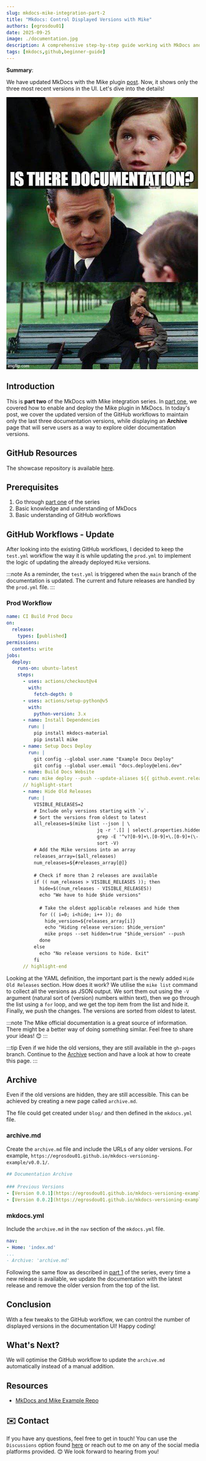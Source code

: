 ```yaml
---
slug: mkdocs-mike-integration-part-2
title: "Mkdocs: Control Displayed Versions with Mike"
authors: [egrosdou01]
date: 2025-09-25
image: ./documentation.jpg
description: A comprehensive step-by-step guide working with MkDocs and the Mike plugin. Today we demonstrate how to control the visible documentation versions in the UI.
tags: [mkdocs,github,beginner-guide]
---
```


**Summary**:

We have updated MkDocs with the Mike plugin [post](mkdocs-mike-integration.md). Now, it shows only the three most recent versions in the UI. Let's dive into the details!

<!--truncate-->
![title image reading "Documentation Meme"](documentation.jpg)

## Introduction

This is **part two** of the MkDocs with Mike integration series. In [part one](mkdocs-mike-integration.md), we covered how to enable and deploy the Mike plugin in MkDocs. In today's post, we cover the updated version of the GitHub workflows to maintain only the last three documentation versions, while displaying an **Archive** page that will serve users as a way to explore older documentation versions.

## GitHub Resources

The showcase repository is available [here](https://github.com/egrosdou01/mkdocs-versioning-example).

## Prerequisites

1. Go through [part one](mkdocs-mike-integration.md) of the series
1. Basic knowledge and understanding of MkDocs
1. Basic understanding of GitHub workflows

## GitHub Workflows - Update

After looking into the existing GitHub workflows, I decided to keep the `test.yml` workflow the way it is while updating the `prod.yml` to implement the logic of updating the already deployed `Mike` versions.

:::note
As a reminder, the `test.yml` is triggered when the `main` branch of the documentation is updated. The current and future releases are handled by the `prod.yml` file.
:::

### Prod Workflow

```yaml showLineNumbers
name: CI Build Prod Docu
on:
  release:
    types: [published]
permissions:
  contents: write
jobs:
  deploy:
    runs-on: ubuntu-latest
    steps:
      - uses: actions/checkout@v4
        with:
          fetch-depth: 0
      - uses: actions/setup-python@v5
        with:
          python-version: 3.x
      - name: Install Dependencies
        run: |
          pip install mkdocs-material
          pip install mike
      - name: Setup Docs Deploy
        run: |
          git config --global user.name "Example Docu Deploy"
          git config --global user.email "docs.deploy@eleni.dev"
      - name: Build Docs Website
        run: mike deploy --push --update-aliases ${{ github.event.release.tag_name }} latest
      // highlight-start
      - name: Hide Old Releases
        run: |
          VISIBLE_RELEASES=2
          # Include only versions starting with `v`.
          # Sort the versions from oldest to latest
          all_releases=$(mike list --json | \
                                 jq -r '.[] | select(.properties.hidden | not) | .version' | \
                                 grep -E '^v?[0-9]+\.[0-9]+\.[0-9]+(\-.*)?$' | \
                                 sort -V)
          # Add the Mike versions into an array
          releases_array=($all_releases)
          num_releases=${#releases_array[@]}

          # Check if more than 2 releases are available
          if (( num_releases > VISIBLE_RELEASES )); then
            hide=$((num_releases - VISIBLE_RELEASES))
            echo "We have to hide $hide versions"
            
            # Take the oldest applicable releases and hide them
            for (( i=0; i<hide; i++ )); do
              hide_version=${releases_array[i]}
              echo "Hiding release version: $hide_version"
              mike props --set hidden=true "$hide_version" --push 
            done
          else
            echo "No release versions to hide. Exit"
          fi
      // highlight-end
```

Looking at the YAML definition, the important part is the newly added `Hide Old Releases` section. How does it work? We utilise the `mike list` command to collect all the versions as JSON output. We sort them out using the `-V` argument (natural sort of (version) numbers within text), then we go through the list using a `for` loop, and we get the top item from the list and hide it. Finally, we push the changes. The versions are sorted from oldest to latest.

:::note
The Mike official documentation is a great source of information. There might be a better way of doing something similar. Feel free to share your ideas! 😊
:::

:::tip
Even if we hide the old versions, they are still available in the `gh-pages` branch. Continue to the [Archive](#archive) section and have a look at how to create this page.
:::

## Archive

Even if the old versions are hidden, they are still accessible. This can be achieved by creating a new page called `archive.md`.

The file could get created under `blog/` and then defined in the `mkdocs.yml` file.

### archive.md

Create the `archive.md` file and include the URLs of any older versions. For example, ```https://egrosdou01.github.io/mkdocs-versioning-example/v0.0.1/```.

```yaml
## Documentation Archive

### Previous Versions
- [Version 0.0.1](https://egrosdou01.github.io/mkdocs-versioning-example/v0.0.1/)
- [Version 0.0.2](https://egrosdou01.github.io/mkdocs-versioning-example/v0.0.2/)
```

### mkdocs.yml

Include the `archive.md` in the `nav` section of the `mkdocs.yml` file.

```yaml
nav:
- Home: 'index.md'
...
- Archive: 'archive.md'
```

Following the same flow as described in [part 1](mkdocs-mike-integration.md) of the series, every time a new release is available, we update the documentation with the latest release and remove the older version from the top of the list.

## Conclusion

With a few tweaks to the GitHub workflow, we can control the number of displayed versions in the documentation UI! Happy coding!

## What's Next?

We will optimise the GitHub workflow to update the `archive.md` automatically instead of a manual addition.

## Resources

- [MkDocs and Mike Example Repo](https://github.com/mkdocs-material/example-versioning/tree/master)

## ✉️ Contact

If you have any questions, feel free to get in touch! You can use the `Discussions` option found [here](https://github.com/egrosdou01/blog.grosdouli.dev/discussions) or reach out to me on any of the social media platforms provided. 😊 We look forward to hearing from you!